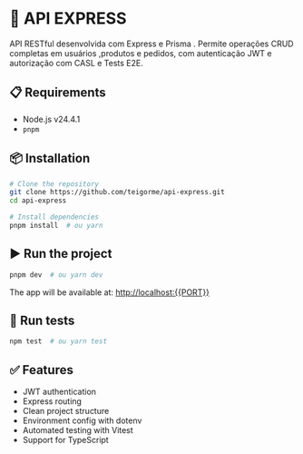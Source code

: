 
# 🚀 API EXPRESS 

API RESTful desenvolvida com Express e Prisma . Permite operações CRUD completas em usuários ,produtos e pedidos, com autenticação JWT e autorização com CASL e Tests E2E.

## 📋 Requirements

- Node.js v24.4.1
- `pnpm` 

## 📦 Installation

```bash
# Clone the repository
git clone https://github.com/teigorme/api-express.git
cd api-express

# Install dependencies
pnpm install  # ou yarn
```

## ▶️ Run the project

```bash
pnpm dev  # ou yarn dev
```

The app will be available at: [http://localhost:{{PORT}}](http://localhost:{{PORT}})

## 🧪 Run tests

```bash
npm test  # ou yarn test
```

## ✅ Features

- JWT authentication
- Express routing
- Clean project structure
- Environment config with dotenv
- Automated testing with Vitest
- Support for TypeScript
